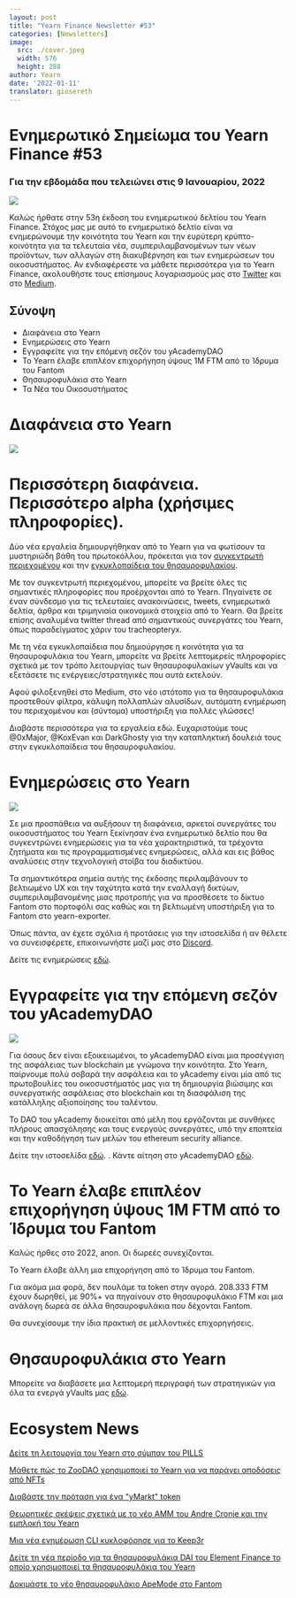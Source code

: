 ```yaml
---
layout: post
title: "Yearn Finance Newsletter #53"
categories: [Newsletters]
image:
  src: ./cover.jpeg
  width: 576
  height: 288
author: Yearn
date: '2022-01-11'
translator: giosereth
---
```


# Ενημερωτικό Σημείωμα του Yearn Finance #53

### Για την εβδομάδα που τελειώνει στις 9 Ιανουαρίου, 2022

![](image1.png)

Καλώς ήρθατε στην 53η  έκδοση του ενημερωτικού δελτίου τoυ Yearn Finance. Στόχος μας με αυτό το ενημερωτικό δελτίο είναι να ενημερώνουμε την κοινότητα του Yearn και την ευρύτερη κρύπτο-κοινότητα  για τα τελευταία νέα, συμπεριλαμβανομένων των νέων προϊόντων, των αλλαγών στη διακυβέρνηση και των ενημερώσεων του οικοσυστήματος. Αν ενδιαφέρεστε να μάθετε περισσότερα για το Yearn Finance, ακολουθήστε τους επίσημους λογαριασμούς μας στο [Twitter](https://twitter.com/iearnfinance) και στο [Medium](https://medium.com/iearn).

## Σύνοψη

- Διαφάνεια στο Yearn
- Ενημερώσεις στο Yearn
- Εγγραφείτε για την επόμενη σεζόν του yAcademyDAO
- Το Yearn έλαβε επιπλέον επιχορήγηση ύψους 1M FTM από το Ίδρυμα του Fantom
- Θησαυροφυλάκια στο Yearn
- Τα Νέα του Οικοσυστήματος 

# Διαφάνεια στο Yearn

![](image2.png)

# Περισσότερη διαφάνεια. Περισσότερο alpha (χρήσιμες πληροφορίες).

Δύο νέα εργαλεία δημιουργήθηκαν από το Yearn για να φωτίσουν τα μυστηριώδη βάθη του πρωτοκόλλου, πρόκειται για τον [συγκεντρωτή περιεχομένου](https://blog.yearn.finance/) και την [εγκυκλοπαίδεια του θησαυροφυλακίου](https://vaults.yearn.finance/).

Με τον συγκεντρωτή περιεχομένου, μπορείτε να βρείτε όλες τις σημαντικές πληροφορίες που προέρχονται από το Yearn. Πηγαίνετε σε έναν σύνδεσμο για τις τελευταίες ανακοινώσεις, tweets, ενημερωτικά δελτία, άρθρα και τριμηνιαία οικονομικά στοιχεία από το Yearn. Θα βρείτε επίσης αναλυμένα twitter thread από σημαντικούς συνεργάτες του Yearn, όπως παραδείγματος χάριν του tracheopteryx.

Με τη νέα εγκυκλοπαίδεια που δημιούργησε η κοινότητα για τα θησαυροφυλάκια του Yearn, μπορείτε να βρείτε λεπτομερείς πληροφορίες σχετικά με τον τρόπο λειτουργίας των θησαυροφυλακίων yVaults και να εξετάσετε τις ενέργειες/στρατηγικές που αυτά εκτελούν.

Αφού φιλοξενηθεί στο Medium, στο νέο ιστότοπο για τα θησαυροφυλάκια  προστεθούν φίλτρα, κάλυψη πολλαπλών αλυσίδων, αυτόματη ενημέρωση του περιεχομένου και (σύντομα) υποστήριξη για πολλές γλώσσες!

Διαβάστε περισσότερα για τα εργαλεία εδώ. Ευχαριστούμε τους @0xMajor, @KoxEvan και DarkGhosty για την καταπληκτική δουλειά τους στην εγκυκλοπαίδεια του θησαυροφυλακίου.

# Ενημερώσεις στο Yearn

![](image3.png)

Σε μια προσπάθεια να αυξήσουν τη διαφάνεια, αρκετοί συνεργάτες του οικοσυστήματος του Yearn ξεκίνησαν ένα ενημερωτικό δελτίο που θα συγκεντρώνει ενημερώσεις για τα νέα χαρακτηριστικά, τα τρέχοντα ζητήματα και τις προγραμματισμένες ενημερώσεις, αλλά και εις βάθος αναλύσεις στην τεχνολογική στοίβα του διαδικτύου.

Τα σημαντικότερα σημεία αυτής της έκδοσης περιλαμβάνουν το βελτιωμένο UX και την ταχύτητα κατά την εναλλαγή δικτύων, συμπεριλαμβανομένης μιας προτροπής για να προσθέσετε το δίκτυο Fantom στο πορτοφόλι σας καθώς και τη βελτιωμένη υποστήριξη για το Fantom στο yearn-exporter.

Όπως πάντα, αν έχετε σχόλια ή προτάσεις για την ιστοσελίδα ή αν θέλετε να συνεισφέρετε, επικοινωνήστε μαζί μας στο 
[Discord](https://discord.com/invite/yearn).

Δείτε τις ενημερώσεις [εδώ](https://yearnweb.substack.com/p/update-jan-5-2022?showWelcome=true).

# Εγγραφείτε για την επόμενη σεζόν του yAcademyDAO

![](image4.png)

Για όσους δεν είναι εξοικειωμένοι, το yAcademyDAO είναι μια προσέγγιση της ασφάλειας των blockchain με γνώμονα την κοινότητα. Στο Yearn, παίρνουμε πολύ σοβαρά την ασφάλεια και το yAcademy είναι μία από τις πρωτοβουλίες του οικοσυστήματός μας για τη δημιουργία βιώσιμης και συνεργατικής ασφάλειας στο blockchain και τη διασφάλιση της κατάλληλης αξιοποίησης του ταλέντου.

Το DAO του yAcademy διοικείται από μέλη που εργάζονται με συνθήκες πλήρους απασχόλησης και τους ενεργούς συνεργάτες, υπό την εποπτεία και την καθοδήγηση των μελών του ethereum security alliance.

Δείτε την ιστοσελίδα [εδώ](https://yacademy.github.io/). . Κάντε αίτηση στο yAcademyDAO [εδώ](https://docs.google.com/forms/d/e/1FAIpQLSfc5VUYOyG_cRpiRkymJOVoHluFOuiYMRONX-R7xRuvWM25Xg/viewform).

# Το Yearn έλαβε επιπλέον επιχορήγηση ύψους 1M FTM από το Ίδρυμα του Fantom

Καλώς ήρθες στο 2022, anon. Οι δωρεές συνεχίζονται.

Το Yearn έλαβε άλλη μια επιχορήγηση από το Ίδρυμα του Fantom.

Για ακόμα μια φορά, δεν πουλάμε τα token στην αγορά. 208.333 FTM έχουν δωρηθεί, με 90%+ να πηγαίνουν στο θησαυροφυλάκιο FTM και μια ανάλογη δωρεά σε άλλα θησαυροφυλάκια που δέχονται Fantom.

Θα συνεχίσουμε την ίδια πρακτική σε μελλοντικές επιχορηγήσεις.

# Θησαυροφυλάκια στο Yearn

Μπορείτε να διαβάσετε μια λεπτομερή περιγραφή των στρατηγικών για όλα τα ενεργά yVaults μας [εδώ](https://medium.com/yearn-state-of-the-vaults/the-vaults-at-yearn-9237905ffed3).

# Ecosystem News

[Δείτε τη λειτουργία του Yearn στο σύμπαν του PILLS](https://twitter.com/pillsuniverse/status/1478321675510763520)

[Μάθετε πώς το ZooDAO χρησιμοποιεί το Yearn για να παράγει αποδόσεις από NFTs](https://twitter.com/ZooDAO/status/1480244287526916105)

[Διαβάστε την πρόταση για ένα "yMarkt" token](https://gov.yearn.finance/t/proposal-ymarkt-the-best-buybacks-can-get/12166)

[Θεωρητικές σκέψεις σχετικά με το νέο AMM του Andre Cronje και την εμπλοκή του Yearn](https://gov.yearn.finance/t/yfi-solid-theorycrafting/12181)

[Μια νέα ενημέρωση CLI κυκλοφόρησε για το Keep3r](https://twitter.com/DeFi_Wonderland/status/1478061081956343812)

[Δείτε τη νέα περίοδο για τα θησαυροφυλάκια DAI του Element Finance το οποίο χρησιμοποιεί τα θησαυροφυλάκια του Yearn](https://twitter.com/element_fi/status/1478819507829293058)

[Δοκιμάστε το νέο θησαυροφυλάκιο ApeMode στο Fantom](https://twitter.com/poolpitako/status/1479271890933923843)

